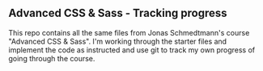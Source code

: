 ## Advanced CSS & Sass - Tracking progress

This repo contains all the same files from Jonas Schmedtmann's course "Advanced CSS & Sass". I'm working through the starter files and implement the code as instructed and use git to track my own progress of going through the course.
